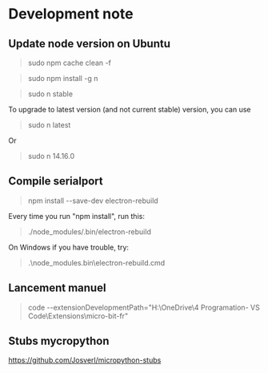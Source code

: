 # Development note
## Update node version on Ubuntu 
> sudo npm cache clean -f

> sudo npm install -g n

> sudo n stable

To upgrade to latest version (and not current stable) version, you can use
> sudo n latest

Or
> sudo n 14.16.0


## Compile serialport

> npm install --save-dev electron-rebuild

Every time you run "npm install", run this:

> ./node_modules/.bin/electron-rebuild

On Windows if you have trouble, try:
> .\node_modules\.bin\electron-rebuild.cmd

## Lancement manuel
> code --extensionDevelopmentPath="H:\OneDrive\4 Programation\- VS Code\Extensions\micro-bit-fr"
## Stubs mycropython
https://github.com/Josverl/micropython-stubs

